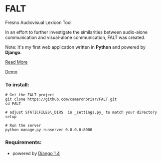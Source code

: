FALT
====

Fresno Audiovisual Lexicon Tool

In an effort to further investigate the similarities between audio-alone communication and visual-alone communication, FALT was created. 

Note: It's my first web application written in __Python__ and powered by __Django__.

[Read More](http://98.239.116.240:3000/falt)

[Demo](http://98.239.116.240:9000/)

### To install:

	# Get the FALT project
	git clone https://github.com/cameronbriar/FALT.git
	cd FALT

	# adjust STATICFILES\_DIRS  in _settings.py_ to match your directory setup

	# Run the server
	python manage.py runserver 0.0.0.0:8000

### Requirements:

*  powered by [Django 1.4](https://www.djangoproject.com/)
